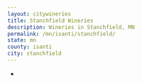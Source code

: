 ```yaml
---
layout: citywineries
title: Stanchfield Wineries
description: Wineries in Stanchfield, MN
permalink: /mn/isanti/stanchfield/
state: mn
county: isanti
city: stanchfield
---
```

-
